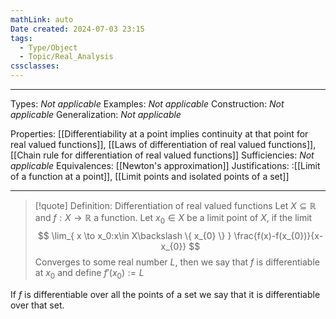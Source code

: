 ```yaml
---
mathLink: auto
Date created: 2024-07-03 23:15
tags:
  - Type/Object
  - Topic/Real_Analysis
cssclasses:
---
```


---  

Types: _Not applicable_
Examples: _Not applicable_
Construction: _Not applicable_
Generalization: _Not applicable_

Properties: [[Differentiability at a point implies continuity at that point for real valued functions]], [[Laws of differentiation of real valued functions]], [[Chain rule for differentiation of real valued functions]]
Sufficiencies: _Not applicable_
Equivalences: [[Newton's approximation]]
Justifications: :[[Limit of a function at a point]], [[Limit points and isolated points of a set]]

---

> [!quote] Definition: Differentiation of real valued functions
> Let $X\subseteq \mathbb{R}$ and $f:X\to \mathbb{R}$ a function. Let $x_{0}\in X$ be a limit point of $X$, if the limit $$ \lim_{ x \to x_0:x\in X\backslash \{ x_{0} \} } \frac{f(x)-f(x_{0})}{x-x_{0}}  $$ Converges to some real number $L$, then we say that $f$ is differentiable at $x_{0}$ and define $f'(x_{0}):=L$

If $f$ is differentiable over all the points of a set we say that it is differentiable over that set.

